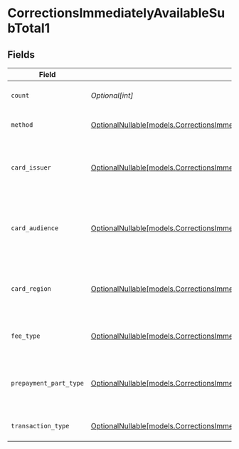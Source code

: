 # CorrectionsImmediatelyAvailableSubTotal1


## Fields

| Field                                                                                                                                                          | Type                                                                                                                                                           | Required                                                                                                                                                       | Description                                                                                                                                                    | Example                                                                                                                                                        |
| -------------------------------------------------------------------------------------------------------------------------------------------------------------- | -------------------------------------------------------------------------------------------------------------------------------------------------------------- | -------------------------------------------------------------------------------------------------------------------------------------------------------------- | -------------------------------------------------------------------------------------------------------------------------------------------------------------- | -------------------------------------------------------------------------------------------------------------------------------------------------------------- |
| `count`                                                                                                                                                        | *Optional[int]*                                                                                                                                                | :heavy_minus_sign:                                                                                                                                             | Number of transactions of this type                                                                                                                            | 50                                                                                                                                                             |
| `method`                                                                                                                                                       | [OptionalNullable[models.CorrectionsImmediatelyAvailableSubTotalMethod1]](../models/correctionsimmediatelyavailablesubtotalmethod1.md)                         | :heavy_minus_sign:                                                                                                                                             | Payment type of the transactions                                                                                                                               | creditcard                                                                                                                                                     |
| `card_issuer`                                                                                                                                                  | [OptionalNullable[models.CorrectionsImmediatelyAvailableSubTotalCardIssuer1]](../models/correctionsimmediatelyavailablesubtotalcardissuer1.md)                 | :heavy_minus_sign:                                                                                                                                             | In case of payments transactions with card, the card issuer will be available                                                                                  | amex                                                                                                                                                           |
| `card_audience`                                                                                                                                                | [OptionalNullable[models.CorrectionsImmediatelyAvailableSubTotalCardAudience1]](../models/correctionsimmediatelyavailablesubtotalcardaudience1.md)             | :heavy_minus_sign:                                                                                                                                             | In case of payments trnsactions with card, the card audience will be available.                                                                                | other                                                                                                                                                          |
| `card_region`                                                                                                                                                  | [OptionalNullable[models.CorrectionsImmediatelyAvailableSubTotalCardRegion1]](../models/correctionsimmediatelyavailablesubtotalcardregion1.md)                 | :heavy_minus_sign:                                                                                                                                             | In case of payments transactions with card, the card region will be available.                                                                                 | domestic                                                                                                                                                       |
| `fee_type`                                                                                                                                                     | [OptionalNullable[models.CorrectionsImmediatelyAvailableSubTotalFeeType1]](../models/correctionsimmediatelyavailablesubtotalfeetype1.md)                       | :heavy_minus_sign:                                                                                                                                             | Present when the transaction represents a fee.                                                                                                                 | payment-fee                                                                                                                                                    |
| `prepayment_part_type`                                                                                                                                         | [OptionalNullable[models.CorrectionsImmediatelyAvailableSubTotalPrepaymentPartType1]](../models/correctionsimmediatelyavailablesubtotalprepaymentparttype1.md) | :heavy_minus_sign:                                                                                                                                             | Prepayment part: fee itself, reimbursement, discount, VAT or rounding compensation.                                                                            | fee                                                                                                                                                            |
| `transaction_type`                                                                                                                                             | [OptionalNullable[models.CorrectionsImmediatelyAvailableSubTotalTransactionType1]](../models/correctionsimmediatelyavailablesubtotaltransactiontype1.md)       | :heavy_minus_sign:                                                                                                                                             | Represents the transaction type                                                                                                                                | payment                                                                                                                                                        |